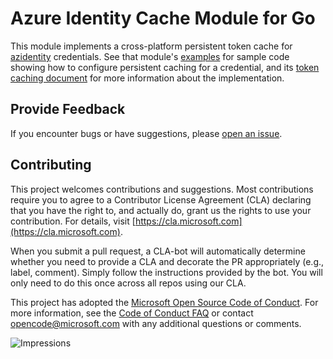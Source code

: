 # Azure Identity Cache Module for Go

This module implements a cross-platform persistent token cache for [azidentity](https://pkg.go.dev/github.com/Azure/azure-sdk-for-go/sdk/azidentity) credentials. See that module's [examples](https://pkg.go.dev/github.com/Azure/azure-sdk-for-go/sdk/azidentity#pkg-examples) for sample code showing how to configure persistent caching for a credential, and its [token caching document](https://aka.ms/azsdk/go/identity/caching) for more information about the implementation.

## Provide Feedback

If you encounter bugs or have suggestions, please
[open an issue](https://github.com/Azure/azure-sdk-for-go/issues).

## Contributing

This project welcomes contributions and suggestions. Most contributions require
you to agree to a Contributor License Agreement (CLA) declaring that you have
the right to, and actually do, grant us the rights to use your contribution.
For details, visit [https://cla.microsoft.com](https://cla.microsoft.com).

When you submit a pull request, a CLA-bot will automatically determine whether
you need to provide a CLA and decorate the PR appropriately (e.g., label,
comment). Simply follow the instructions provided by the bot. You will only
need to do this once across all repos using our CLA.

This project has adopted the
[Microsoft Open Source Code of Conduct](https://opensource.microsoft.com/codeofconduct/).
For more information, see the
[Code of Conduct FAQ](https://opensource.microsoft.com/codeofconduct/faq/)
or contact [opencode@microsoft.com](mailto:opencode@microsoft.com) with any
additional questions or comments.

![Impressions](https://azure-sdk-impressions.azurewebsites.net/api/impressions/azure-sdk-for-go%2Fsdk%2Fazidentity%2Fcache%2FREADME.png)
